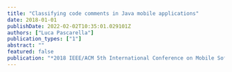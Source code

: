 ```yaml
---
title: "Classifying code comments in Java mobile applications"
date: 2018-01-01
publishDate: 2022-02-02T10:35:01.029101Z
authors: ["Luca Pascarella"]
publication_types: ["1"]
abstract: ""
featured: false
publication: "*2018 IEEE/ACM 5th International Conference on Mobile Software Engineering and Systems (MOBILESoft)*"
---
```


